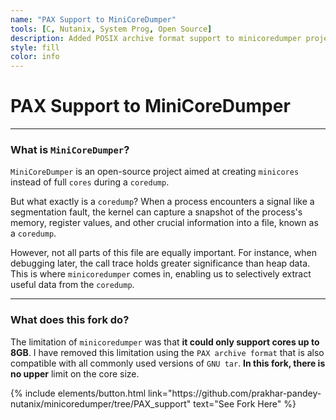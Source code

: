 ```yaml
---
name: "PAX Support to MiniCoreDumper"
tools: [C, Nutanix, System Prog, Open Source]
description: Added POSIX archive format support to minicoredumper project, enhancing minicoredumper to efficiently handle cores > 8GB. Did it as part of my intern at Nutanix.
style: fill
color: info
---
```


# PAX Support to MiniCoreDumper

---

### What is `MiniCoreDumper`?

`MiniCoreDumper` is an open-source project aimed at creating `minicores` instead of full `cores` during a `coredump`.

But what exactly is a `coredump`? When a process encounters a signal like a segmentation fault, the kernel can capture a snapshot of the process's memory, register values, and other crucial information into a file, known as a `coredump`.

However, not all parts of this file are equally important. For instance, when debugging later, the call trace holds greater significance than heap data. This is where `minicoredumper` comes in, enabling us to selectively extract useful data from the `coredump`.

---

### What does this fork do?

The limitation of `minicoredumper` was that **it could only support cores up to 8GB**. I have removed this limitation using the `PAX archive format` that is also compatible with all commonly used versions of `GNU tar`. **In this fork, there is no upper** limit on the core size.


<p class="text-center">
{% include elements/button.html link="https://github.com/prakhar-pandey-nutanix/minicoredumper/tree/PAX_support" text="See Fork Here" %}
</p>



